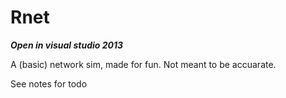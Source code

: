 # Rnet

***Open in visual studio 2013***

A (basic) network sim, made for fun. Not meant to be accuarate.

See notes for todo